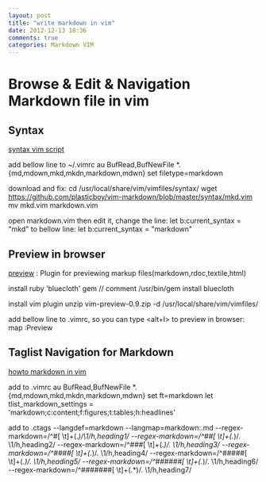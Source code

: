```yaml
---
layout: post
title: "write markdown in vim"
date: 2012-12-13 18:36
comments: true
categories: Markdown VIM
---
```



# Browse & Edit & Navigation Markdown file in vim

## Syntax

[syntax vim script][s1]

add bellow line to ~/.vimrc
    au BufRead,BufNewFile *.{md,mdown,mkd,mkdn,markdown,mdwn} set filetype=markdown

download and fix:
    cd /usr/local/share/vim/vimfiles/syntax/
    wget https://github.com/plasticboy/vim-markdown/blob/master/syntax/mkd.vim
    mv mkd.vim markdown.vim

<!--more-->
open markdown.vim then edit it,
change the line:
    let b:current_syntax = "mkd"
to bellow line:
    let b:current_syntax = "markdown"

[s1]: https://github.com/plasticboy/vim-markdown/blob/master/syntax/mkd.vim


## Preview in browser

[preview][p1] : Plugin for previewing markup files(markdown,rdoc,textile,html)

install ruby 'bluecloth' gem
    // comment
    /usr/bin/gem install bluecloth

install vim plugin
    unzip vim-preview-0.9.zip -d /usr/local/share/vim/vimfiles/

add bellow line to .vimrc, so you can type <alt+I> to preview in browser:
    map <A-i> :Preview<cr>

[p1]: http://www.vim.org/scripts/script.php?script_id=3344


## Taglist Navigation for Markdown

[howto markdown in vim][t1]

add to .vimrc
    au BufRead,BufNewFile *.{md,mdown,mkd,mkdn,markdown,mdwn} set ft=markdown
    let tlist_markdown_settings = 'markdown;c:content;f:figures;t:tables;h:headlines'

add to .ctags
    --langdef=markdown
    --langmap=markdown:.md
    --regex-markdown=/^#[ \t]+(.*)/\1/h,heading1/
    --regex-markdown=/^##[ \t]+(.*)/.  \1/h,heading2/
    --regex-markdown=/^###[ \t]+(.*)/.    \1/h,heading3/
    --regex-markdown=/^####[ \t]+(.*)/.      \1/h,heading4/
    --regex-markdown=/^#####[ \t]+(.*)/.        \1/h,heading5/
    --regex-markdown=/^######[ \t]+(.*)/.          \1/h,heading6/
    --regex-markdown=/^#######[ \t]+(.*)/.            \1/h,heading7/

[t1]: https://github.com/hupili/evermd/tree/master/doc/howto-markdown-in-vim

